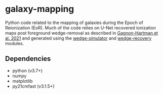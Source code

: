 # galaxy-mapping

Python code related to the mapping of galaxies during the Epoch of Reionization (EoR). Much of the code relies on U-Net recovered ionization maps post foreground wedge-removal as described in [Gagnon-Hartman et al. 2021](https://ui.adsabs.harvard.edu/abs/2021MNRAS.504.4716G/abstract) and generated using the [wedge-simulator](https://github.com/j-c-carr/wedge-simulator) and [wedge-recovery](https://github.com/j-c-carr/wedge-recovery) modules.

## Dependencies
* python (v3.7+)
* numpy
* matplotlib
* py21cmfast (v3.1.5+)
